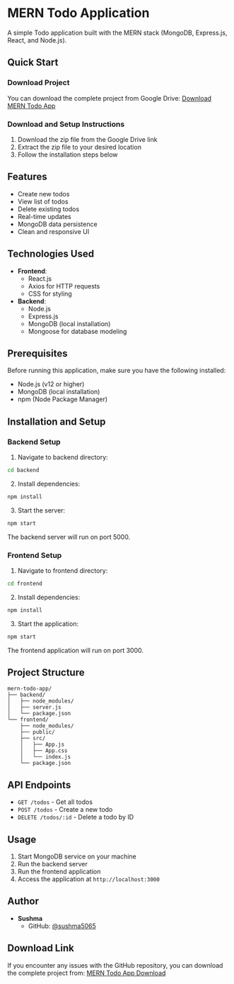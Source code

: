 # MERN Todo Application
A simple Todo application built with the MERN stack (MongoDB, Express.js, React, and Node.js).

## Quick Start
### Download Project
You can download the complete project from Google Drive:
[Download MERN Todo App](your-gdrive-link-here)

### Download and Setup Instructions
1. Download the zip file from the Google Drive link
2. Extract the zip file to your desired location
3. Follow the installation steps below

## Features
- Create new todos
- View list of todos
- Delete existing todos
- Real-time updates
- MongoDB data persistence
- Clean and responsive UI

## Technologies Used
- **Frontend**:
  - React.js
  - Axios for HTTP requests
  - CSS for styling
- **Backend**:
  - Node.js
  - Express.js
  - MongoDB (local installation)
  - Mongoose for database modeling

## Prerequisites
Before running this application, make sure you have the following installed:
- Node.js (v12 or higher)
- MongoDB (local installation)
- npm (Node Package Manager)

## Installation and Setup
### Backend Setup
1. Navigate to backend directory:
```bash
cd backend
```
2. Install dependencies:
```bash
npm install
```
3. Start the server:
```bash
npm start
```
The backend server will run on port 5000.

### Frontend Setup
1. Navigate to frontend directory:
```bash
cd frontend
```
2. Install dependencies:
```bash
npm install
```
3. Start the application:
```bash
npm start
```
The frontend application will run on port 3000.

## Project Structure
```
mern-todo-app/
├── backend/
│   ├── node_modules/
│   ├── server.js
│   └── package.json
└── frontend/
    ├── node_modules/
    ├── public/
    ├── src/
    │   ├── App.js
    │   ├── App.css
    │   └── index.js
    └── package.json
```

## API Endpoints
- `GET /todos` - Get all todos
- `POST /todos` - Create a new todo
- `DELETE /todos/:id` - Delete a todo by ID

## Usage
1. Start MongoDB service on your machine
2. Run the backend server
3. Run the frontend application
4. Access the application at `http://localhost:3000`

## Author
- **Sushma**
  - GitHub: [@sushma5065](https://github.com/sushma5065)

## Download Link
If you encounter any issues with the GitHub repository, you can download the complete project from:
[MERN Todo App Download]([your-gdrive-link-here](https://drive.google.com/file/d/1oSEkUwRge-p2Y5-tAZKH6qVNEBDmCmXY/view?usp=sharing))
